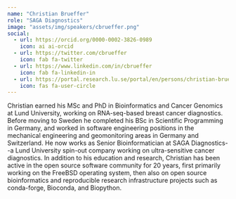 ```yaml
---
name: "Christian Brueffer"
role: "SAGA Diagnostics"
image: "assets/img/speakers/cbrueffer.png"
social:
  - url: https://orcid.org/0000-0002-3826-0989
    icon: ai ai-orcid
  - url: https://twitter.com/cbrueffer
    icon: fab fa-twitter
  - url: https://www.linkedin.com/in/cbrueffer
    icon: fab fa-linkedin-in
  - url: https://portal.research.lu.se/portal/en/persons/christian-brueffer(34807b93-a7ad-4694-82b7-2a665a620c14).html
    icon: fas fa-user-circle
---
```


Christian earned his MSc and PhD in Bioinformatics and Cancer Genomics at Lund University, working on RNA-seq-based breast cancer diagnostics. Before moving to Sweden he completed his BSc in Scientific Programming in Germany, and worked in software engineering positions in the mechanical engineering and geomonitoring areas in Germany and Switzerland. He now works as Senior Bioinformatician at SAGA Diagnostics--a Lund University spin-out company working on ultra-sensitive cancer diagnostics. In addition to his education and research, Christian has been active in the open source software community for 20 years, first primarily working on the FreeBSD operating system, then also on open source bioinformatics and reproducible research infrastructure projects such as conda-forge, Bioconda, and Biopython.
